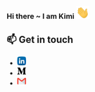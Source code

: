 ### Hi there ~ I am Kimi  <img src="https://raw.githubusercontent.com/kimi0230/kimi0230/master/gifs/Hi.gif" width="30px">

## 📫 Get in touch
- [<img src="https://raw.githubusercontent.com/kimi0230/kimi0230/master/imgs/linkedin.png" width="20px">](https://www.linkedin.com/in/kimi-tsai-354952111/)
- [<img src="https://raw.githubusercontent.com/kimi0230/kimi0230/master/imgs/medium.png" width="20px">](https://medium.com/@kimi0230)
- [<img src="https://raw.githubusercontent.com/kimi0230/kimi0230/master/imgs/gmail.png" width="20px">](mailto:kimi0230@gmail.com)


<!--
**kimi0230/kimi0230** is a ✨ _special_ ✨ repository because its `README.md` (this file) appears on your GitHub profile.

Here are some ideas to get you started:

- 🔭 I’m currently working on ...
- 🌱 I’m currently learning ...
- 👯 I’m looking to collaborate on ...
- 🤔 I’m looking for help with ...
- 💬 Ask me about ...
- 📫 How to reach me: ...
- 😄 Pronouns: ...
- ⚡ Fun fact: ...
-->
